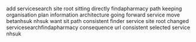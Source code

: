 add servicesearch site root sitting directly findapharmacy path keeping organisation plan information architecture going forward service move betanhsuk nhsuk want sit path consistent finder service site root changed servicesearchfindapharmacy consequence url consistent selected service nhsuk